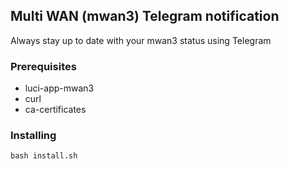 ## Multi WAN (mwan3) Telegram notification
Always stay up to date with your mwan3 status using Telegram

### Prerequisites
- luci-app-mwan3
- curl
- ca-certificates

### Installing
```shell
bash install.sh
```